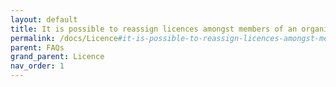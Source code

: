 ```yaml
---
layout: default
title: It is possible to reassign licences amongst members of an organisation?
permalink: /docs/Licence#it-is-possible-to-reassign-licences-amongst-members-of-an-organisation
parent: FAQs
grand_parent: Licence
nav_order: 1
---
```

